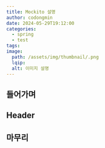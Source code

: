 ```yaml
---
title: Mockito 설명
author: codongmin
date: 2024-05-29T19:12:00
categories:
  - spring
  - test
tags: 
image:
  path: /assets/img/thumbnail/.png
  lqip: 
  alt: 이미지 설명
---
```


## 들어가며


## Header



## 마무리
